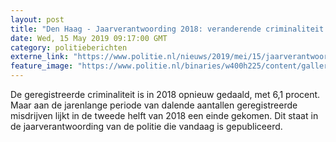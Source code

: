 ```yaml
---
layout: post
title: "Den Haag - Jaarverantwoording 2018: veranderende criminaliteit in veranderende samenleving"
date: Wed, 15 May 2019 09:17:00 GMT
category: politieberichten
externe_link: "https://www.politie.nl/nieuws/2019/mei/15/jaarverantwoording-2018---veranderende-criminaliteit-in-veranderende-samenleving.html"
feature_image: "https://www.politie.nl/binaries/w400h225/content/gallery/politie/nieuws/2019/mei/00-km/cover-jaarverslag18"
---
```


De geregistreerde criminaliteit is in 2018 opnieuw gedaald, met 6,1 procent. Maar aan de jarenlange periode van dalende aantallen geregistreerde misdrijven lijkt in de tweede helft van 2018 een einde gekomen. Dit staat in de jaarverantwoording van de politie die vandaag is gepubliceerd.
